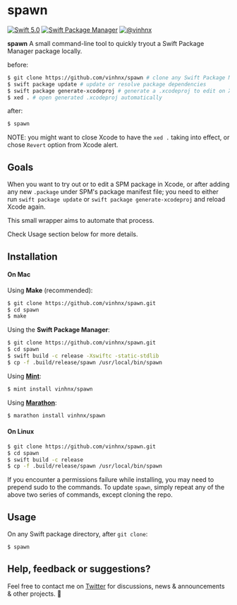 # spawn

[![Swift 5.0](https://img.shields.io/badge/swift-5.0-orange.svg)](#)
[![Swift Package Manager](https://img.shields.io/badge/spm-compatible-brightgreen.svg?style=flat)](https://swift.org/package-manager)
[![@vinhnx](https://img.shields.io/badge/contact-%40vinhnx-blue.svg)](https://twitter.com/vinhnx)

**spawn** A small command-line tool to quickly tryout a Swift Package Manager package locally.

before:
```bash
$ git clone https://github.com/vinhnx/spawn # clone any Swift Package Manager project
$ swift package update # update or resolve package dependencies
$ swift package generate-xcodeproj # generate a .xcodeproj to edit on Xcode
$ xed . # open generated .xcodeproj automatically
```

after:
```bash
$ spawn
```

NOTE: you might want to close Xcode to have the `xed .` taking into effect, or chose `Revert` option from Xcode alert.

## Goals

When you want to try out or to edit a SPM package in Xcode, or after adding any new `.package` under SPM's package manifest file; you need to either run `swift package update` or `swift package generate-xcodeproj` and reload Xcode again.

This small wrapper aims to automate that process. 

Check Usage section below for more details.

## Installation

#### On Mac

Using **Make** (recommended):

```bash
$ git clone https://github.com/vinhnx/spawn.git
$ cd spawn
$ make
```

Using the **Swift Package Manager**:

```bash
$ git clone https://github.com/vinhnx/spawn.git
$ cd spawn
$ swift build -c release -Xswiftc -static-stdlib
$ cp -f .build/release/spawn /usr/local/bin/spawn
 ```
 
Using **[Mint](https://github.com/yonaskolb/mint)**:

```bash
$ mint install vinhnx/spawn
```

Using **[Marathon](https://github.com/JohnSundell/Marathon)**:

```bash
$ marathon install vinhnx/spawn
```

#### On Linux

```bash
$ git clone https://github.com/vinhnx/spawn.git
$ cd spawn
$ swift build -c release
$ cp -f .build/release/spawn /usr/local/bin/spawn
```

If you encounter a permissions failure while installing, you may need to prepend sudo to the commands. To update `spawn`, simply repeat any of the above two series of commands, except cloning the repo.

## Usage

On any Swift package directory, after `git clone`:

```bash
$ spawn
```

## Help, feedback or suggestions?

Feel free to contact me on [Twitter](https://twitter.com/vinhnx) for discussions, news & announcements & other projects. :rocket:
